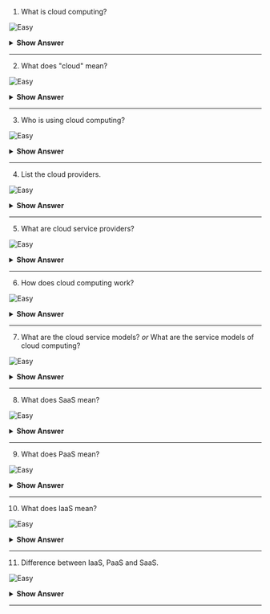 
1. What is cloud computing?

![Easy](https://github.com/revaturelabs/interviewquestions/blob/dev/ComplexityTags/simple%20(2).svg)

<details>
<summary><b>Show Answer</b></summary>
<blockquote>

- Cloud computing is the on-demand delivery of IT resources over the Internet with pay-as-you-go pricing. 
- Instead of buying, owning, and maintaining physical data centers and servers, you can access technology services, such as computing power, storage, and databases, on an as-needed basis from a cloud provider like Amazon Web Services (AWS), Microsoft Azure, Google Cloud Platform (GCP), etc.,

</blockquote>
</details>
  
---
 
2. What does "cloud" mean?

![Easy](https://github.com/revaturelabs/interviewquestions/blob/dev/ComplexityTags/simple%20(2).svg)

<details>
<summary><b>Show Answer</b></summary>
<blockquote>

Cloud is a datacenter(full of servers) connected to the Internet providing a service. 


</blockquote>
</details>
  
---

3. Who is using cloud computing?

![Easy](https://github.com/revaturelabs/interviewquestions/blob/dev/ComplexityTags/simple%20(2).svg)

<details>
<summary><b>Show Answer</b></summary>
<blockquote>

Organizations of every type, size, and industry are using the cloud for a wide variety of use cases, such as data backup, disaster recovery, email, virtual desktops, software development and testing, big data analytics, and customer-facing web applications.

By using cloud computing, users and companies do not have to manage physical servers themselves or run software applications on their own machines.

</blockquote>
</details>
  
---
 
4. List the cloud providers.

![Easy](https://github.com/revaturelabs/interviewquestions/blob/dev/ComplexityTags/simple%20(2).svg)

<details>
<summary><b>Show Answer</b></summary>
<blockquote>

 - Amazon Web Services (AWS)
 - Microsoft Azure
 - Google Cloud Platform (GCP)
 - Alibaba Cloud
 - Oracle Cloud
 - IBM Cloud (Kyndryl)
 
</blockquote>
</details>
  
---
 
 5. What are cloud service providers?
 
![Easy](https://github.com/revaturelabs/interviewquestions/blob/dev/ComplexityTags/simple%20(2).svg)

<details>
<summary><b>Show Answer</b></summary>
<blockquote>

Cloud service providers are companies that establish public clouds, manage private clouds, or offer on-demand cloud computing components (also known as cloud computing services) like Infrastructure-as-a-Service (IaaS), Platform-as-a-Service (PaaS), and Software-as-a-Service(SaaS). Cloud services can reduce business process costs when compared to on-premise IT. 

</blockquote>
</details>
  
---
 

6. How does cloud computing work?

![Easy](https://github.com/revaturelabs/interviewquestions/blob/dev/ComplexityTags/simple%20(2).svg)

<details>
<summary><b>Show Answer</b></summary>
<blockquote>

Cloud technology works through data centers. Instead of using the storage space on your phone, computer or tablet, your information is hosted in virtual servers. These virtual servers connect to huge data centers which have the infrastructure to store and protect your data.

</blockquote>
</details>
  
---

7. What are the cloud service models? _or_ What are the service models of cloud computing?

![Easy](https://github.com/revaturelabs/interviewquestions/blob/dev/ComplexityTags/simple%20(2).svg)

<details>
<summary><b>Show Answer</b></summary>
<blockquote>

There are three major cloud service models: 
- Software as a Service (SaaS)
- Infrastructure as a Service (IaaS) 
- Platform as a service (PaaS)

![image](https://user-images.githubusercontent.com/70228962/189582874-ff508715-3519-4745-9cd8-baa2951d6633.png)

</blockquote>
</details>
  
---
 
8. What does SaaS mean?

![Easy](https://github.com/revaturelabs/interviewquestions/blob/dev/ComplexityTags/simple%20(2).svg)

<details>
<summary><b>Show Answer</b></summary>
<blockquote>

- Software as a Service (or SaaS) is a way of delivering applications over the Internet—as a service. 
- Instead of installing and maintaining software, you simply access it via the Internet, freeing yourself from complex software and hardware management.
- SaaS applications are sometimes called Web-based software, on-demand software, or hosted software.
- **Example:**  Gmail, Salesforce, Dropbox, Cisco WebEx, GoToMeeting, Netflix, Uber, Instagram

</blockquote>
</details>
  
---
 
9. What does PaaS mean?

![Easy](https://github.com/revaturelabs/interviewquestions/blob/dev/ComplexityTags/simple%20(2).svg)

<details>
<summary><b>Show Answer</b></summary>
<blockquote>

- Platform as a Service (or PaaS) is a way of providing a platform and environment to build applications and services over the internet.
- Here we don't need to manage or control the underlying cloud infrastructure including network, servers, operating systems, or storage. Only need to focus on the deployed applications and possibly configuration settings for the application hosting environment. 
- **Example:**  AWS Elastic Beanstalk, Windows Azure, Heroku, Google App Engine, OpenShift, FaceBook

</blockquote>
</details>
  
---

10. What does IaaS mean?

![Easy](https://github.com/revaturelabs/interviewquestions/blob/dev/ComplexityTags/simple%20(2).svg)

<details>
<summary><b>Show Answer</b></summary>
<blockquote>

- Infrastructure as a Service (or IaaS) provides IT infrastructure such as compute, storage, networking and virtualization to businesses and individuals via the cloud.
- **Example** Amazon Web Services, Microsoft Azure, and Google Compute Engine

</blockquote>
</details>
  
---
 
11. Difference between IaaS, PaaS and SaaS.

![Easy](https://github.com/revaturelabs/interviewquestions/blob/dev/ComplexityTags/simple%20(2).svg)

<details>
<summary><b>Show Answer</b></summary>
<blockquote>

</blockquote>
</details>
  
---
 


 

